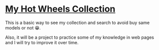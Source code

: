 # [My Hot Wheels Collection](https://cruzavas.github.io/MyHWCollection/)

This is a basic way to see my collection and search to avoid buy same models or not :grin:.

Also, it will be a project to practice some of my knowledge in web pages and I will try to improve it over time.
